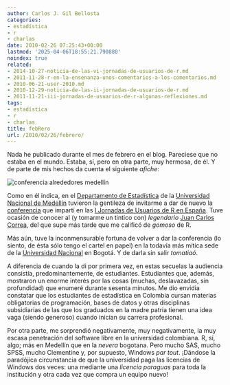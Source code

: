```yaml
---
author: Carlos J. Gil Bellosta
categories:
- estadística
- r
- charlas
date: 2010-02-26 07:25:43+00:00
lastmod: '2025-04-06T18:55:21.790880'
noindex: true
related:
- 2014-10-27-noticia-de-las-vi-jornadas-de-usuarios-de-r.md
- 2011-11-28-r-en-la-ensenanza-unos-comentarios-a-los-comentarios.md
- 2010-06-21-user-2010.md
- 2010-12-29-noticia-de-las-ii-jornadas-de-usuarios-de-r.md
- 2011-11-21-iii-jornadas-de-usuarios-de-r-algunas-reflexiones.md
tags:
- estadística
- r
- charlas
title: febRero
url: /2010/02/26/febrero/
---
```


Nada he publicado durante el mes de febrero en el blog. Pareciese que no estaba en el mundo. Estaba, sí, pero en otra parte, muy hermosa, de él. Y de parte de mis hechos da cuenta el siguiente _afiche_:

![conferencia alrededores medellín](/wp-uploads/2010/02/semin_conf2_20101.jpg)

Como en él indica, en el [Departamento de Estadística](http://www.unalmed.edu.co/~estadist/) de la [Universidad Nacional de Medellín](http://www.unalmed.edu.co) tuvieron la gentileza de invitarme a dar de nuevo la [conferencia](http://tv.um.es/serial/index/id/216) que impartí en las [I Jornadas de Usuarios de R en España](http://www.erreros.org). Tuve ocasión de conocer al (y tomarme un tintico con) _legendario_ [Juan Carlos Correa](http://cran.r-project.org/doc/contrib/grafi3.pdf), del que supe más tarde que me calificó de _gomoso_ de R.

Más aún, tuve la inconmensurable fortuna de volver a dar la conferencia (lo siento, de ésta sólo tengo el cartel en papel) en la todavía más mítica sede de la [Universidad Nacional](http://www.unal.edu.co/) en Bogotá. Y de darla sin salir _tomatiaó_.

A diferencia de cuando la di por primera vez, en estas secuelas la audiencia consistía, predominantemente, de estudiantes. Estudiantes que, además, mostraron un enorme interés por las cosas (muchas, deslavazadas, sin profundidad) que enumeré durante sesenta minutos. Me dio envidia constatar que los estudiantes de estadística en Colombia cursan materias obligatorias de programación, bases de datos y otras disciplinas subsidiarias de las que los graduados en la madre patria tienen una idea vaga (siendo generoso) cuando inician su carrera profesional.

Por otra parte, me sorprendió negativamente, muy negativamente, la muy escasa penetración del software libre en la universidad colombiana. R, sí, algo; más en Medellín que en la _nevera_ bogotana. Pero mucho SAS, mucho SPSS, mucho Clementine y, por supuesto, Windows _par tout_. ¡Dándose la paradójica circunstancia de que la universidad paga las licencias de Windows dos veces: una mediante una _licencia paraguas_ para toda la institución y otra cada vez que compra un equipo nuevo!
